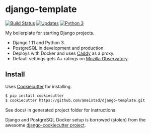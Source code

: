 # django-template
[![Build Status](https://travis-ci.org/ameistad/django-template.svg?branch=master)](https://travis-ci.org/ameistad/django-template)
[![Updates](https://pyup.io/repos/github/ameistad/django-template/shield.svg)](https://pyup.io/repos/github/ameistad/django-template/)
[![Python 3](https://pyup.io/repos/github/ameistad/django-template/python-3-shield.svg)](https://pyup.io/repos/github/ameistad/django-template/)

My boilerplate for starting Django projects.

- Django 1.11 and Python 3.
- PostgreSQL in development and production.
- Deploys with Docker and uses [Caddy](https://caddyserver.com/ "Caddy HTTP Server") as a proxy.
- Default settings gets A+ ratings on [Mozilla Observatory](https://observatory.mozilla.org).

## Install
Uses [Cookiecutter](https://github.com/audreyr/cookiecutter "Cookiecutter project") for installing.
```sh
$ pip install cookiecutter
$ cookiecutter https://github.com/ameistad/django-template.git
```

See docs/ in generated project folder for instructions.

Django and PostgreSQL Docker setup is borrowed (stolen) from the awesome [django-cookiecutter project](https://github.com/pydanny/cookiecutter-django).
